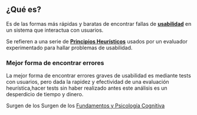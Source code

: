 ## ¿Qué es?
Es de las formas más rápidas y baratas de encontrar fallas de **[usabilidad](Usabilidad.md)** en un sistema que interactua con usuarios.

Se refieren a una serie de **[Principios Heurísticos](Principios.md)** usados por un evaluador experimentado para hallar problemas de usabilidad.

### Mejor forma de encontrar errores
La mejor forma de encontrar errores graves de usabilidad es mediante tests con usuarios, pero dada la rapidez y efectividad de una evaluación heurística,hacer tests sin haber realizado antes este análisis es un desperdicio de tiempo y dinero.

Surgen de los Surgen de los [Fundamentos y Psicología Cognitiva](Fundamentos_y_Psicologia_Cognitiva.md)
